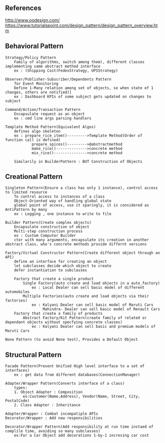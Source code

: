 ## References
  http://www.oodesign.com/
  https://www.tutorialspoint.com/design_pattern/design_pattern_overview.htm
  
  

## Behavioral Pattern
	Strategy/Policy Pattern 
		Family of algorithms, switch among them), different classes implementing same abstract method interface		
		ex : (Shipping Cost(FedexStrategy, UPSStrategy)
	
	Observer/Publisher-Subscriber/Dependents Pattern 
		for Event Monitoring
		Define 1-Many relation among set of objects, so when state of 1 changes, others are notified)]
		ex : Dashboard KPIs of some subject gets updated on changes to subject

	Command/Action/Transaction Pattern
		Encapsulate request as an object
		ex : cmd line args parsing handlers
		
	Template Method Pattern(Equivalent Algos)
		defines algo skeleton
		ex : prepare_rice_item()--------->Template Method(Order of function call is defined)
				prepare_spices()--------->@abstractmethod
				make_rice()-------------->concrete method
				mix_rice()--------------->concrete method
	
		Similarily in BuilderPattern : BUT Construction of Objects
		
## Creational Pattern
	Singleton Pattern(Ensure a class has only 1 instance), control access to limited resource
		To control access to instances of a class
		Object-Oriented way of handling global state
		global point of access, use it sparingly, it is considered as AntiPattern by many
		ex : Logging , one instance to write to file
	
	Builder Pattern(Create complex objects)
		Encapsulate construction of object
		Multi-step construction process
		ex : Custom Computer Builder
		ctor with many arguments, encapsulate its creation in another abstract class, who's concrete methods provide differnt versions
		
	Factory/Virtual Constructor Pattern(Create different object through an API)
		define an interface for creating an object
		let subclasses decide which object to create
		defer instantiation to subclasses
		
		Factory that create a single product
			Single Factory(auto create and load objects in a auto_factory)
				ex : Local Dealer can sell basic model of different automobiles
			Multiple Factories(auto create and load objects via their factories)
				ex : Kalyani Dealer can sell basic model of Maruti Cars
				     Mahindra- Dealer can sell basic model of Renault Cars
		Factory that create a family of products
			Abstract Factory/Kit Pattern(create family of related or dependant objects without specfying concrete classes)
				ex : Kalyani Dealer can sell basic and premium models of Maruti Cars

	None Pattern (to avoid None test), Provides a Default Object

## Structural Pattern
	Facade Pattern(Present Unified High level interface to a set of interfaces)
		ex : get data from different databases(ConnectionManager)
	
	Adapter/Wrapper Pattern(Converts interface of a class)
		types:
		1. Object Adapter : Composition
			ex:Customer(Name,Address), Vendor(Name, Street, City, PostalCode)
		2. Class Adapter : Inheritance 
	
	Adapter/Wrapper : Combat incompatiple APIs
	Decorator/Wrapper : Add new responsibilities
	
	Decorator/Wrapper Pattern(Add responsibility at run time instaed of complile time, avoiding so many subclasses)
		ex:For a Car Object add decorations 1-by-1 incresing car cost
	
	


